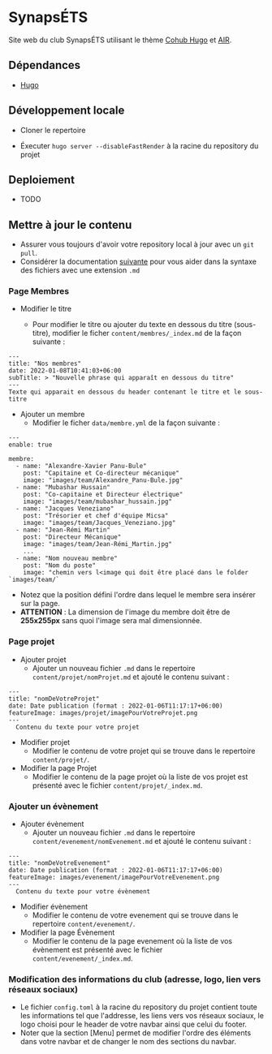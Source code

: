 # SynapsÉTS

Site web du club SynapsÉTS utilisant le thème [Cohub Hugo](https://github.com/StaticMania/hugo-cohub#cohub-hugo) et [AIR](https://github.com/syui/hugo-theme-air).


## Dépendances

- [Hugo](https://gohugo.io/) 

## Développement locale

- Cloner le repertoire

- Éxecuter ```hugo server --disableFastRender``` à la racine du repository du projet

## Deploiement

- TODO

## Mettre à jour le contenu

- Assurer vous toujours d'avoir votre repository local à jour avec un ```git pull```.
- Considérer la documentation [suivante](https://www.markdownguide.org/cheat-sheet/) pour vous aider dans la syntaxe des fichiers avec une extension `.md` 
### Page Membres

- Modifier le titre 

    - Pour modifier le titre ou ajouter du texte en dessous du titre (sous-titre), modifier le ficher `content/membres/_index.md` de la façon suivante :
```
---
title: "Nos membres"
date: 2022-01-08T10:41:03+06:00
subTitle: > "Nouvelle phrase qui apparaît en dessous du titre" 
---
Texte qui apparait en dessous du header contenant le titre et le sous-titre 
```
- Ajouter un membre
    - Modifier le ficher `data/membre.yml` de la façon suivante :
```
---
enable: true

membre:
  - name: "Alexandre-Xavier Panu-Bule"
    post: "Capitaine et Co-directeur mécanique"
    image: "images/team/Alexandre_Panu-Bule.jpg"
  - name: "Mubashar Hussain"
    post: "Co-capitaine et Directeur électrique"
    image: "images/team/mubashar_hussain.jpg"
  - name: "Jacques Veneziano"
    post: "Trésorier et chef d'équipe Micsa"
    image: "images/team/Jacques_Veneziano.jpg"
  - name: "Jean-Rémi Martin"
    post: "Directeur Mécanique"
    image: "images/team/Jean-Rémi_Martin.jpg"
    ...
  - name: "Nom nouveau membre"
    post: "Nom du poste"
    image: "chemin vers l<image qui doit être placé dans le folder `images/team/`
```
- Notez que la position défini l'ordre dans lequel le membre sera insérer sur la page.
- **ATTENTION** : La dimension de l'image du membre doit être de **255x255px** sans quoi l'image sera mal dimensionnée.
### Page projet
- Ajouter projet
    - Ajouter un nouveau fichier `.md` dans le repertoire `content/projet/nomProjet.md` et ajouté le contenu suivant :
```
---
title: "nomDeVotreProjet"
date: Date publication (format : 2022-01-06T11:17:17+06:00)
featureImage: images/projet/imagePourVotreProjet.png
---
  Contenu du texte pour votre projet
```
- Modifier projet
    - Modifier le contenu de votre projet qui se trouve dans le repertoire `content/projet/`.
- Modifier la page Projet
    - Modifier le contenu de la page projet où la liste de vos projet est présenté avec le fichier `content/projet/_index.md`.
### Ajouter un évènement
- Ajouter évènement
    - Ajouter un nouveau fichier `.md` dans le repertoire `content/evenement/nomEvenement.md` et ajouté le contenu suivant :
```
---
title: "nomDeVotreEvenement"
date: Date publication (format : 2022-01-06T11:17:17+06:00)
featureImage: images/evenement/imagePourVotreEvenement.png
---
  Contenu du texte pour votre évènement
```
- Modifier évènement
    - Modifier le contenu de votre evenement qui se trouve dans le repertoire `content/evenement/`.
- Modifier la page Évènement
    - Modifier le contenu de la page evenement où la liste de vos évènement est présenté avec le fichier `content/evenement/_index.md`.
### Modification des informations du club (adresse, logo, lien vers réseaux sociaux)
- Le fichier `config.toml` à la racine du repository du projet contient toute les informations tel que l'addresse, les liens vers vos réseaux sociaux, le logo choisi pour le header de votre navbar ainsi que celui du footer. 
- Noter que la section [Menu] permet de modifier l'ordre des éléments dans votre navbar et de changer le nom des sections du navbar.